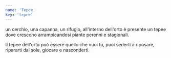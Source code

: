 ```yaml
---
name: 'Tepee'
key: 'tepee'
---
```


un cerchio, una capanna, un rifugio, all'interno dell'orto è presente un
tepee dove crescono arrampicandosi piante perenni e stagionali.

Il tepee dell'orto può essere quello che vuoi tu, puoi sederti a
riposare, ripararti dal sole, giocare e nasconderti.
